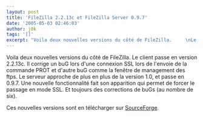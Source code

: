 ```yaml
---
layout: post
title: 'FileZilla 2.2.13c et FileZilla Server 0.9.7'
date: '2005-05-03 02:46:03'
author: j0k
tags: '[]'
excerpt: "Voila deux nouvelles versions du côté de FileZilla.     \nLe client passe en version 2.2.13c.   Il corrige un buG lors d'une connexion SSL lors de l'envoie de la commande PROT et d'autre buG comme la fenêtre de management des ftps.   )   Le serveur approche de plus en plus de la version 1.0, et passe en 0.9.7.   Une nouvelle      …"
---
```


Voila deux nouvelles versions du côté de FileZilla.
Le client passe en version 2.2.13c.   Il corrige un buG lors d'une connexion SSL lors de l'envoie de la commande PROT et d'autre buG comme la fenêtre de management des ftps.     Le serveur approche de plus en plus de la version 1.0, et passe en 0.9.7.   Une nouvelle fonctionnalité fait son apparition qui permet de forcer le passage en mode SSL. Et toujours des corrections de buGs (au nombre de six).

Ces nouvelles versions sont en télécharger sur [SourceForge](http://sourceforge.net/project/showfiles.php?group_id=21558).
